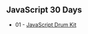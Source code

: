 ## JavaScript 30 Days
* 01 - [JavaScript Drum Kit](http://liul0703.github.io/task/JavaScrtipt30/01%20-%20JavaScript%20Drum%20Kit/index-Finished.html)